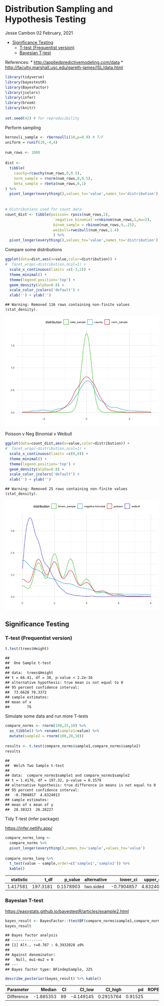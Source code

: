 Distribution Sampling and Hypothesis Testing
================
Jesse Cambon
02 February, 2021

-   [Significance Testing](#significance-testing)
    -   [T-test (Frequentist version)](#t-test-frequentist-version)
    -   [Bayesian T-test](#bayesian-t-test)

References: \* <http://appliedpredictivemodeling.com/data> \*
<http://faculty.marshall.usc.edu/gareth-james/ISL/data.html>

``` r
library(tidyverse)
library(bayestestR)
library(BayesFactor)
library(jcolors)
library(infer)
library(broom)
library(knitr)

set.seed(42) # for reproducibility
```

Perform sampling

``` r
bernouli_sample <- rbernoulli(10,p=0.9) # T/F
uniform = runif(10,-4,4)

num_rows <- 1000

dist <- 
  tibble(
    cauchy=rcauchy(num_rows,0,0.5),
    norm_sample = rnorm(num_rows,0,0.5),
    beta_sample = rbeta(num_rows,0,1)
) %>%
  pivot_longer(everything(),values_to='value',names_to='distribution')


# Distributions used for count data
count_dist <- tibble(poisson= rpois(num_rows,2),
                      `negative binomial`=rnbinom(num_rows,1,mu=2),
                      binom_sample = rbinom(num_rows,9,.25),
                      weibull=rweibull(num_rows,1.4)
                      ) %>%
  pivot_longer(everything(),values_to='value',names_to='distribution')
```

Compare some distributions

``` r
ggplot(data=dist,aes(x=value,color=distribution)) + 
#  facet_wrap(~distribution,ncol=1) +
  scale_x_continuous(limits =c(-3,3)) +
  theme_minimal() +
  theme(legend.position='top') +
  geom_density(alpha=0.8) +
  scale_color_jcolors('default') + 
  xlab('') + ylab('')
```

    ## Warning: Removed 116 rows containing non-finite values (stat_density).

![](../rmd_images/Distribution_Sampling/unnamed-chunk-3-1.png)<!-- -->

Poisson v Neg Binomial v Weibull

``` r
ggplot(data=count_dist,aes(x=value,color=distribution)) + 
#  facet_wrap(~distribution,ncol=1) +
  scale_x_continuous(limits =c(0,8)) +
  theme_minimal() +
  theme(legend.position='top') +
  geom_density(alpha=0.8) +
  scale_color_jcolors('default') + 
  xlab('') + ylab('')
```

    ## Warning: Removed 25 rows containing non-finite values (stat_density).

![](../rmd_images/Distribution_Sampling/unnamed-chunk-4-1.png)<!-- -->

## Significance Testing

### T-test (Frequentist version)

``` r
t.test(trees$Height)
```

    ## 
    ##  One Sample t-test
    ## 
    ## data:  trees$Height
    ## t = 66.41, df = 30, p-value < 2.2e-16
    ## alternative hypothesis: true mean is not equal to 0
    ## 95 percent confidence interval:
    ##  73.6628 78.3372
    ## sample estimates:
    ## mean of x 
    ##        76

Simulate some data and run more T-tests

``` r
compare_norms <- rnorm(100,25,10) %>%
  as_tibble() %>% rename(sample1=value) %>%
  mutate(sample2 = rnorm(100,28,10))

results <- t.test(compare_norms$sample1,compare_norms$sample2)
results
```

    ## 
    ##  Welch Two Sample t-test
    ## 
    ## data:  compare_norms$sample1 and compare_norms$sample2
    ## t = 1.4176, df = 197.32, p-value = 0.1579
    ## alternative hypothesis: true difference in means is not equal to 0
    ## 95 percent confidence interval:
    ##  -0.7904857  4.8324013
    ## sample estimates:
    ## mean of x mean of y 
    ##  28.30323  26.28227

Tidy T-test (infer package)

<https://infer.netlify.app/>

``` r
compare_norms_long <- 
  compare_norms %>%
  pivot_longer(everything(),names_to='sample',values_to='value')

compare_norms_long %>%
  t_test(value ~ sample,order=c('sample1','sample2')) %>%
  kable()
```

| statistic |    t\_df |  p\_value | alternative |  lower\_ci | upper\_ci |
|----------:|---------:|----------:|:------------|-----------:|----------:|
|  1.417581 | 197.3181 | 0.1578903 | two.sided   | -0.7904857 |  4.832401 |

### Bayesian T-test

<https://easystats.github.io/bayestestR/articles/example2.html>

``` r
bayes_result <- BayesFactor::ttestBF(compare_norms$sample1,compare_norms$sample2)
bayes_result
```

    ## Bayes factor analysis
    ## --------------
    ## [1] Alt., r=0.707 : 0.3932028 ±0%
    ## 
    ## Against denominator:
    ##   Null, mu1-mu2 = 0 
    ## ---
    ## Bayes factor type: BFindepSample, JZS

``` r
describe_posterior(bayes_result) %>% kable()
```

| Parameter  |    Median |  CI |   CI\_low |  CI\_high |      pd | ROPE\_CI | ROPE\_low | ROPE\_high | ROPE\_Percentage |        BF | Prior\_Distribution | Prior\_Location | Prior\_Scale |
|:-----------|----------:|----:|----------:|----------:|--------:|---------:|----------:|-----------:|-----------------:|----------:|:--------------------|----------------:|-------------:|
| Difference | -1.885353 |  89 | -4.149145 | 0.2915764 | 0.91525 |       89 | -1.010632 |   1.010632 |         0.232519 | 0.3932028 | cauchy              |               0 |    0.7071068 |
